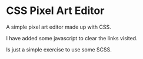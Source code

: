 # CSS Pixel Art Editor

A simple pixel art editor made up with CSS. 

I have added some javascript to clear the links visited.

Is just a simple exercise to use some SCSS.